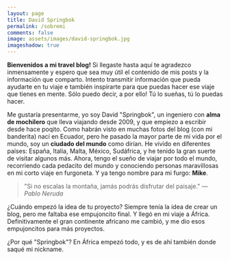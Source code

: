 ```yaml
---
layout: page
title: David Springbok 
permalink: /sobremi
comments: false
image: assets/images/david-springbok.jpg
imageshadow: true
---
```


**Bienvenidos a mi travel blog!**  Si llegaste hasta aquí te agradezco inmensamente y espero que sea muy útil el contenido de mis posts y la información que comparto. Intento transmitir información que pueda ayudarte en tu viaje e también inspirarte para que puedas hacer ese viaje que tienes en mente. Sólo puedo decir, a por ello! Tú lo sueñas, tú lo puedas hacer.

Me gustaría presentarme, yo soy David "Springbok", un ingeniero con **alma de mochilero** que lleva viajando desde 2009, y que empiezo a escribir desde hace poqito. Como habrán visto en muchas fotos del blog (con mi banderita) nací en Ecuador, pero he pasado la mayor parte de mi vida por el mundo, soy un **ciudado del mundo** como dirían. He vivido en diferentes países: España, Italia, Malta, México, Sudáfrica, y he tenido la gran suerte de visitar algunos más. Ahora, tengo el sueño de viajar por todo el mundo, recorriendo cada pedacito del mundo y conociendo personas maravillosas en mi corto viaje en furgoneta. Y ya tengo nombre para mi furgo: **Mike**.

> "Si no escalas la montaña, jamás podrás disfrutar del paisaje." <cite>— Pablo Neruda</cite>

¿Cuándo empezó la idea de tu proyecto? Siempre tenía la idea de crear un blog, pero me faltaba ese empujoncito final. Y llegó en mi viaje a África. Definitivamente el gran continente africano me cambió, y me dio esos empujoncitos para más proyectos.

¿Por qué "Springbok"? En África empezó todo, y es de ahí también donde saqué mi nickname. 





